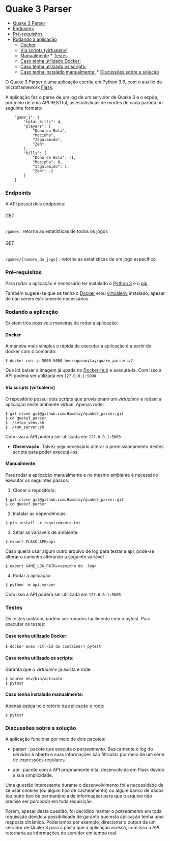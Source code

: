 # Quake 3 Parser

   * [Quake 3 Parser](#quake-3-parser)
   * [Endpoints](#endpoints)
   * [Pré-requisitos](#pré-requisitos)
   * [Rodando a aplicação](#rodando-a-aplicação)
        * [Docker](#docker)
        * [Via scripts (virtualenv)](#via-scripts-virtualenv)
        * [Manualmente](#manualmente)
    * [Testes](#testes)
        * [Caso tenha utilizado Docker:](#caso-tenha-utilizado-docker)
        * [Caso tenha utilizado os scripts:](#caso-tenha-utilizado-os-scripts)
        * [Caso tenha instalado manualmente:](#caso-tenha-instalado-manualmente)
    * [Discussões sobre a solução](#discussões-sobre-a-solução)

O Quake 3 Parser é uma aplicação escrita em Python 3.6, com o auxilio do microframework [Flask](http://flask.pocoo.org/).

A aplicação faz o parse de um log de um servidor de Quake 3 e o expõe, por meio de uma API RESTful, as estatísticas de mortes de cada partida no seguinte formato:

```
    "game_1": {
        "total_kills": 4,
        "players": [
            "Dono da Bola",
            "Mocinha",
            "Isgalamido",
            "Zeh"
        ],
        "kills": {
            "Dono da Bola": -1,
            "Mocinha": 0,
            "Isgalamido": 1,
            "Zeh": -2
        }
    }
```

### Endpoints

A API possui dois endpoints:

###### GET
`/games` : retorna as estatísticas de todos os jogos

###### GET
`/games/{numero_do_jogo}` : retorna as estatísticas de um jogo específico

### Pré-requisitos
Para rodar a aplicação é necessário ter instalado o [Python 3](https://www.python.org/downloads/) e o [pip](https://pip.pypa.io/en/stable/installing/)

Também sugere-se que se tenha o [Docker](https://docs.docker.com/install/) e/ou [virtualenv](https://virtualenv.pypa.io/en/latest/installation/) instalado, apesar de não serem estritamente necessários.


### Rodando a aplicação
Existem três possiveis maneiras de rodar a aplicação:

#### Docker
A maneira mais simples e rápida de executar a aplicação é a partir do docker com o comando:

```
$ docker run -p 5000:5000 henriqueamitay/quake_parser:v2
```

Que irá baixar a imagem já upada no [Docker-hub](https://cloud.docker.com/u/henriqueamitay/repository/docker/henriqueamitay/quake_parser) e executá-la. Com isso a API poderá ser utilizada em `127.0.0.1:5000`


#### Via scripts (virtualenv)
O repositório possui dois scripts que provisionam um _virtualenv_ e rodam a aplicação neste ambiente virtual. Apenas rode:

```
$ git clone git@github.com:Hamitay/quake3_parser.git
$ cd quake3_parser
$ ./setup_venv.sh
$ ./run_server.sh
```

Com isso a API poderá ser utilizada em `127.0.0.1:5000`

* **Observação**: Talvez seja necessário alterar o permissionamento destes scripts para poder executá-los.

#### Manualmente
Para rodar a aplicação manualmente e no mesmo ambiente é necessário executar os seguintes passos:

1. Clonar o repositório:
```
$ git clone git@github.com:Hamitay/quake3_parser.git
$ cd quake3_parser
```

2. Instalar as dependências:
```
$ pip install -r requirements.txt
```

3. Setar as variaveis de ambiente:
```
$ export FLASK_APP=api
```
Caso queira usar algum outro arquivo de log para testar a api, pode-se alterar o caminho alterando a seguinte variável
```
$ export GAME_LOG_PATH=<caminho do .log>
```
4. Rodar a aplicação:
```
$ python -m api.server
```

Com isso a API poderá ser utilizada em `127.0.0.1:5000`

### Testes

Os testes unitários podem ser rodados facilmente com o pytest. Para executar os testes:

#### Caso tenha utilizado Docker:
```
$ docker exec -it <id do container> pytest
```

#### Caso tenha utilizado os scripts:

Garanta que o _virtualenv_ já exista e rode:
```
$ source env/bin/activate
$ pytest
```

#### Caso tenha instalado manualmente:
Apenas esteja no diretório da aplicação e rode:
```
$ pytest
```

### Discussões sobre a solução
A aplicação funciona por meio de dois pacotes:
* parser : pacote que executa o _parseamento_. Basicamente o log do servidor é aberto e suas informações são filtradas por meio de um série de expressões regulares.

* api : pacote com a API propriamente dita, desenvolvida em Flask devido à sua simplicidade. 

Uma questão interessante durante o desenvolvimento foi a necessidade de se usar cookies (ou algum tipo de cacheamento) ou algum banco de dados (ou outro tipo de permanência de informação) para que o arquivo não precise ser _parseado_ em toda requisição.

Porém, apesar desta questão, foi decidido manter o _parseamento_ em toda requisição devido a possibilidade de garantir que esta aplicação tenha uma resposta dinâmica. Poderiamos por exemplo, direcionar o output de um servidor de Quake 3 para a pasta que a aplicação acessa, com isso a API retornaria as informações do servidor em tempo real.